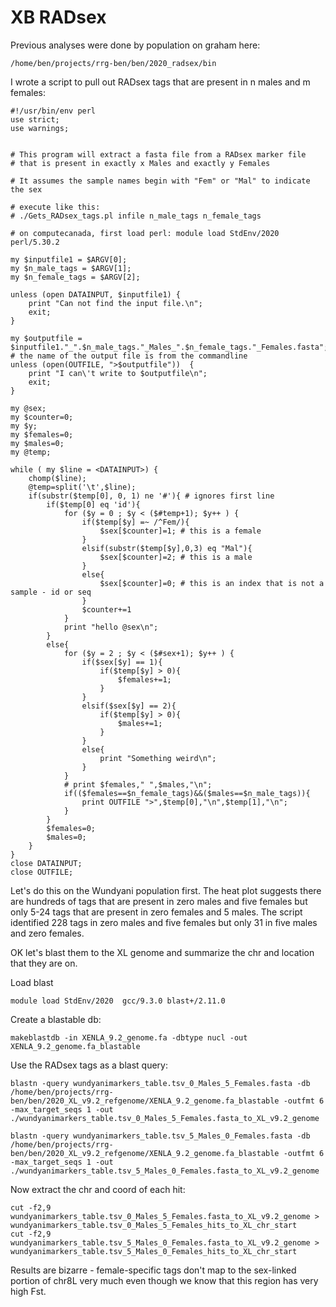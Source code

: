 # XB RADsex

Previous analyses were done by population on graham here:
```
/home/ben/projects/rrg-ben/ben/2020_radsex/bin
```

I wrote a script to pull out RADsex tags that are present in n males and m females:
```
#!/usr/bin/env perl
use strict;
use warnings;


# This program will extract a fasta file from a RADsex marker file
# that is present in exactly x Males and exactly y Females

# It assumes the sample names begin with "Fem" or "Mal" to indicate the sex

# execute like this:
# ./Gets_RADsex_tags.pl infile n_male_tags n_female_tags

# on computecanada, first load perl: module load StdEnv/2020 perl/5.30.2

my $inputfile1 = $ARGV[0];
my $n_male_tags = $ARGV[1];
my $n_female_tags = $ARGV[2];

unless (open DATAINPUT, $inputfile1) {
	print "Can not find the input file.\n";
	exit;
}

my $outputfile = $inputfile1."_".$n_male_tags."_Males_".$n_female_tags."_Females.fasta"; # the name of the output file is from the commandline
unless (open(OUTFILE, ">$outputfile"))  {
	print "I can\'t write to $outputfile\n";
	exit;
}

my @sex;
my $counter=0;
my $y;
my $females=0;
my $males=0;
my @temp;

while ( my $line = <DATAINPUT>) {
	chomp($line);
	@temp=split('\t',$line);
	if(substr($temp[0], 0, 1) ne '#'){ # ignores first line
		if($temp[0] eq 'id'){ 
			for ($y = 0 ; $y < ($#temp+1); $y++ ) {
				if($temp[$y] =~ /^Fem/){
					$sex[$counter]=1; # this is a female
				}
				elsif(substr($temp[$y],0,3) eq "Mal"){
					$sex[$counter]=2; # this is a male
				}
				else{
					$sex[$counter]=0; # this is an index that is not a sample - id or seq
				}
				$counter+=1
			}
			print "hello @sex\n";	
		}
		else{ 
			for ($y = 2 ; $y < ($#sex+1); $y++ ) {
				if($sex[$y] == 1){
					if($temp[$y] > 0){
						$females+=1;
					}
				}
				elsif($sex[$y] == 2){
					if($temp[$y] > 0){
						$males+=1;
					}
				}
				else{
					print "Something weird\n";
				}
			}
			# print $females," ",$males,"\n";
			if(($females==$n_female_tags)&&($males==$n_male_tags)){
				print OUTFILE ">",$temp[0],"\n",$temp[1],"\n";
			}
		}
		$females=0;
		$males=0;
	}	
}		
close DATAINPUT;
close OUTFILE;
```

Let's do this on the Wundyani population first.  The heat plot suggests there are hundreds of tags that are present in zero males and five females but only 5-24 tags that are present in zero females and 5 males. The script identified 228 tags in zero males and five females but only 31 in five males and zero females.

OK let's blast them to the XL genome and summarize the chr and location that they are on.

Load blast
```
module load StdEnv/2020  gcc/9.3.0 blast+/2.11.0
```
Create a blastable db:
```
makeblastdb -in XENLA_9.2_genome.fa -dbtype nucl -out XENLA_9.2_genome.fa_blastable
```
Use the RADsex tags as a blast query:
```
blastn -query wundyanimarkers_table.tsv_0_Males_5_Females.fasta -db /home/ben/projects/rrg-ben/ben/2020_XL_v9.2_refgenome/XENLA_9.2_genome.fa_blastable -outfmt 6 -max_target_seqs 1 -out ./wundyanimarkers_table.tsv_0_Males_5_Females.fasta_to_XL_v9.2_genome 

blastn -query wundyanimarkers_table.tsv_5_Males_0_Females.fasta -db /home/ben/projects/rrg-ben/ben/2020_XL_v9.2_refgenome/XENLA_9.2_genome.fa_blastable -outfmt 6 -max_target_seqs 1 -out ./wundyanimarkers_table.tsv_5_Males_0_Females.fasta_to_XL_v9.2_genome 

```

Now extract the chr and coord of each hit:
```
cut -f2,9 wundyanimarkers_table.tsv_0_Males_5_Females.fasta_to_XL_v9.2_genome > wundyanimarkers_table.tsv_0_Males_5_Females_hits_to_XL_chr_start
cut -f2,9 wundyanimarkers_table.tsv_5_Males_0_Females.fasta_to_XL_v9.2_genome > wundyanimarkers_table.tsv_5_Males_0_Females_hits_to_XL_chr_start
```

Results are bizarre - female-specific tags don't map to the sex-linked portion of chr8L very much even though we know that this region has very high Fst.
